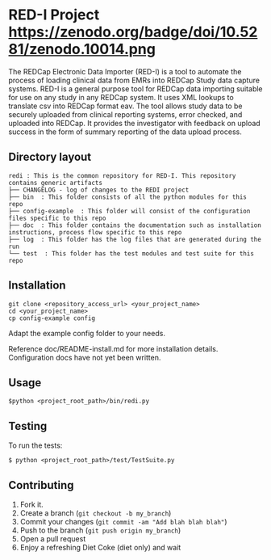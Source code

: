 # RED-I Project https://zenodo.org/badge/doi/10.5281/zenodo.10014.png

The REDCap Electronic Data Importer (RED-I) is a tool to automate the process of loading clinical data from EMRs into REDCap Study data capture systems. RED-I is a general purpose tool for REDCap data importing suitable for use on any study in any REDCap system. It uses XML lookups to translate csv into REDCap format eav. The tool allows study data to be securely uploaded from clinical reporting systems, error checked, and uploaded into REDCap.  It provides the investigator with feedback on upload success in the form of summary reporting of the data upload process.  

## Directory layout 
	
    redi : This is the common repository for RED-I. This repository contains generic artifacts
    ├── CHANGELOG - log of changes to the REDI project
    ├── bin  : This folder consists of all the python modules for this repo
    ├── config-example  : This folder will consist of the configuration files specific to this repo
    ├── doc  : This folder contains the documentation such as installation instructions, process flow specific to this repo
    ├── log  : This folder has the log files that are generated during the run
    └── test  : This folder has the test modules and test suite for this repo

Installation
-----------

    git clone <repository_access_url> <your_project_name>
    cd <your_project_name>
    cp config-example config

Adapt the example config folder to your needs.

Reference doc/README-install.md for more installation details.
Configuration docs have not yet been written.


Usage
-----

    $python <project_root_path>/bin/redi.py

Testing
-------

To run the tests:

    $ python <project_root_path>/test/TestSuite.py


Contributing
------------

1. Fork it.
2. Create a branch (`git checkout -b my_branch`)
3. Commit your changes (`git commit -am "Add blah blah blah"`)
4. Push to the branch (`git push origin my_branch`)
5. Open a pull request
6. Enjoy a refreshing Diet Coke (diet only) and wait
